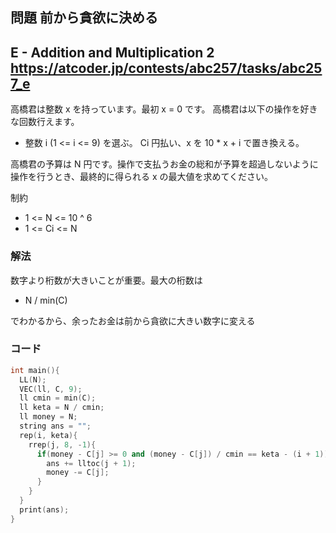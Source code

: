 ## 問題 前から貪欲に決める
E - Addition and Multiplication 2
https://atcoder.jp/contests/abc257/tasks/abc257_e
---

高橋君は整数 x を持っています。最初 x = 0 です。 高橋君は以下の操作を好きな回数行えます。

- 整数 i (1 <= i <= 9) を選ぶ。 Ci 円払い、x を 10 * x + i で置き換える。

高橋君の予算は N 円です。操作で支払うお金の総和が予算を超過しないように操作を行うとき、最終的に得られる x の最大値を求めてください。

制約
- 1 <= N <= 10 ^ 6
- 1 <= Ci <= N

### 解法
数字より桁数が大きいことが重要。最大の桁数は
- N / min(C)

でわかるから、余ったお金は前から貪欲に大きい数字に変える

### コード
```cpp
int main(){
  LL(N);
  VEC(ll, C, 9);
  ll cmin = min(C);
  ll keta = N / cmin;
  ll money = N;
  string ans = "";
  rep(i, keta){
    rrep(j, 8, -1){
      if(money - C[j] >= 0 and (money - C[j]) / cmin == keta - (i + 1)){
        ans += lltoc(j + 1);
        money -= C[j];
      }
    }
  }
  print(ans);
}
```